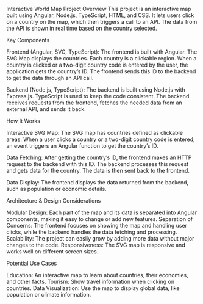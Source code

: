 Interactive World Map
Project Overview
This project is an interactive map built using Angular, Node.js, TypeScript, HTML, and CSS. It lets users click on a country on the map, which then triggers a call to an API. The data from the API is shown in real time based on the country selected.

Key Components

Frontend (Angular, SVG, TypeScript):
The frontend is built with Angular.
The SVG Map displays the countries. Each country is a clickable region.
When a country is clicked or a two-digit country code is entered by the user, the application gets the country’s ID.
The frontend sends this ID to the backend to get the data through an API call.

Backend (Node.js, TypeScript):
The backend is built using Node.js with Express.js.
TypeScript is used to keep the code consistent.
The backend receives requests from the frontend, fetches the needed data from an external API, and sends it back.

How It Works

Interactive SVG Map:
The SVG map has countries defined as clickable areas.
When a user clicks a country or a two-digit country code is entered, an event triggers an Angular function to get the country’s ID.

Data Fetching:
After getting the country’s ID, the frontend makes an HTTP request to the backend with this ID.
The backend processes this request and gets data for the country.
The data is then sent back to the frontend.

Data Display:
The frontend displays the data returned from the backend, such as population or economic details.

Architecture & Design Considerations

Modular Design: Each part of the map and its data is separated into Angular components, making it easy to change or add new features.
Separation of Concerns: The frontend focuses on showing the map and handling user clicks, while the backend handles the data fetching and processing.
Scalability: The project can easily grow by adding more data without major changes to the code.
Responsiveness: The SVG map is responsive and works well on different screen sizes.

Potential Use Cases

Education: An interactive map to learn about countries, their economies, and other facts.
Tourism: Show travel information when clicking on countries.
Data Visualization: Use the map to display global data, like population or climate information.
